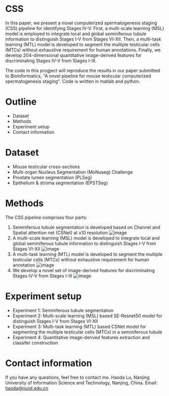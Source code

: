 # CSS
In this paper, we present a novel computerized spermatogenesis staging (CSS) pipeline for identifying Stages IV-V. First, a multi-scale learning (MSL) model is employed to integrate local and global seminiferous tubule information to distinguish Stages I-V from Stages VI-XII. Then, a multi-task learning (MTL) model is developed to segment the multiple testicular cells (MTCs) without exhaustive requirement for human annotations. Finally, we develop 204-dimensional quantitative image-derived features for discriminating Stages IV-V from Stages I-III.

The code in this progject will reproduce the results in our paper submitted to Bioinformatics, "A novel pipeline for mouse testicular computerized spermatogenesis staging". Code is written in matlab and python.

# Outline

* Dataset
* Methods
* Experiment setup
* Contact information

# Dataset 
* Mouse testicular cross-sections
* Multi-organ Nucleus Segmentation (MoNuseg) Challenge
* Prostate lumen segmentation (PLSeg)
* Epithelium & stroma segmentation (EPSTSeg)


# Methods
The CSS pipeline comprises four parts: 
1) Seminiferous tubule segmentation is developed based on Channel and Spatial attention net (CSNet) at x10 resolution
![image](https://github.com/jydada/CSS/blob/main/seminiferous%20segmentation/STseg.jpg)
2) A multi-scale learning (MSL) model is developed to integrate local and global seminiferous tubule information to distinguish Stages I-V from Stages VI-XII
![image](https://github.com/jydada/CSS/blob/main/MSL-classification%20for%20Stages%20I-V/MSL.jpg)
3) A multi-task learning (MTL) model is developed to segment the multiple testicular cells (MTCs) without exhaustive requirement for human annotation
![image](https://github.com/jydada/CSS/blob/main/MTL-MTCs%20Segmentation/MTL.jpg)
4) We develop a novel set of image-derived features for discriminating Stages IV-V from Stages I-III
![image](https://github.com/jydada/CSS/blob/main/Image-derived%20features/feature.jpg)

# Experiment setup
* Experiment 1: Seminiferous tubule segmentation
* Experiment 2: Multi-scale learning (MSL) based SE-Resnet50 model for distinguish Stages I-V from Stages VI-XII
* Experiment 3: Multi-task learning (MTL) based CSNet model for segmenting the multiple testicular cells (MTCs) in a seminiferous tubule
* Experiment 4: Quantitative image-derived features extraction and classifer construction


# Contact information
If you have any questions, feel free to contact me.
Haoda Lu, Nanjing University of Information Science and Technology, Nanjing, China. Email: haoda@nuist.edu.cn
